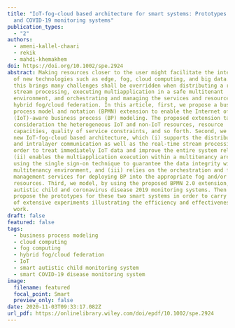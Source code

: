 ```yaml
---
title: "IoT‐fog‐cloud based architecture for smart systems: Prototypes of autism
  and COVID‐19 monitoring systems"
publication_types:
  - "2"
authors:
  - ameni-kallel-chaari
  - rekik
  - mahdi-khemakhem
doi: https://doi.org/10.1002/spe.2924
abstract: Making resources closer to the user might facilitate the integration
  of new technologies such as edge, fog, cloud computing, and big data. However,
  this brings many challenges shall be overridden when distributing a real-time
  stream processing, executing multiapplication in a safe multitenant
  environment, and orchestrating and managing the services and resources into a
  hybrid fog/cloud federation. In this article, first, we propose a business
  process model and notation (BPMN) extension to enable the Internet of Things
  (IoT)-aware business process (BP) modeling. The proposed extension takes into
  consideration the heterogeneous IoT and non-IoT resources, resource
  capacities, quality of service constraints, and so forth. Second, we present a
  new IoT-fog-cloud based architecture, which (i) supports the distributed inter
  and intralayer communication as well as the real-time stream processing in
  order to treat immediately IoT data and improve the entire system reliability,
  (ii) enables the multiapplication execution within a multitenancy architecture
  using the single sign-on technique to guarantee the data integrity within a
  multitenancy environment, and (iii) relies on the orchestration and federation
  management services for deploying BP into the appropriate fog and/or cloud
  resources. Third, we model, by using the proposed BPMN 2.0 extension, smart
  autistic child and coronavirus disease 2019 monitoring systems. Then we
  propose the prototypes for these two smart systems in order to carry out a set
  of extensive experiments illustrating the efficiency and effectiveness of our
  work.
draft: false
featured: false
tags:
  - business process modeling
  - cloud computing
  - fog computing
  - hybrid fog/cloud federation
  - IoT
  - smart autistic child monitoring system
  - smart COVID-19 disease monitoring system
image:
  filename: featured
  focal_point: Smart
  preview_only: false
date: 2020-11-03T09:33:17.082Z
url_pdf: https://onlinelibrary.wiley.com/doi/epdf/10.1002/spe.2924
---
```

